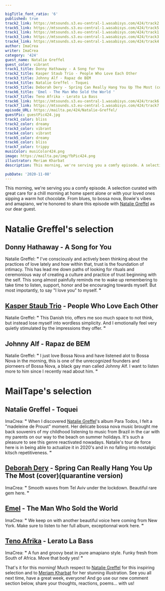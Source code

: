 ```yaml
---

bigTitle_font_ratio: '6'
published: true
track2_link: https://mtsounds.s3.eu-central-1.wasabisys.com/424/track2.mp3
track5_link: https://mtsounds.s3.eu-central-1.wasabisys.com/424/track5.mp3
track1_link: https://mtsounds.s3.eu-central-1.wasabisys.com/424/track1.mp3
track3_link: https://mtsounds.s3.eu-central-1.wasabisys.com/424/track3.mp3
track4_link: https://mtsounds.s3.eu-central-1.wasabisys.com/424/track4.mp3
author: ImaCrea
writer: ImaCrea
category: '424'
guest_name: Natalie Greffel
guest_color: vibrant
track1_title: Donny Hathaway - A Song for You
track2_title: Kasper Staub Trio - People Who Love Each Other
track3_title: Johnny Alf - Rapaz de BEM
track4_title: Natalie Greffel - Toquei
track5_title: Deborah Dery - Spring Can Really Hang You Up The Most (cover)(quarantine version)
track6_title: 'Emel - The Man Who Sold the World '
track7_title: Teno Afrika - Lerato La Bass
track6_link: https://mtsounds.s3.eu-central-1.wasabisys.com/424/track6.mp3
track7_link: https://mtsounds.s3.eu-central-1.wasabisys.com/424/track7.mp3
episode_URL: https://mailta.pe/424/Natalie-Greffel/
guestPic: guestPic424.jpg
track1_color: bliss
track2_color: dreamy
track3_color: vibrant
track4_color: vibrant
track5_color: dreamy
track6_color: bliss
track7_color: trippy
musiColor: musiColor424.png
image: https://mailta.pe/img/fbPic424.png
illustrator: Meriam Kharbat
description: This morning, we're serving you a comfy episode. A selection curated with great care for a chill morning at home spent alone or with your loved ones sipping a warm hot chocolate. From blues, to bossa nova, Bowie's vibes and amapiano, we're honored to share this episode with Natalie Greffel as our dear guest.

pubDate: '2020-11-08'
---
```


This morning, we're serving you a comfy episode. A selection curated with great care for a chill morning at home spent alone or with your loved ones sipping a warm hot chocolate. From blues, to bossa nova, Bowie's vibes and amapiano, we're honored to share this episode with [Natalie Greffel](https://nataliegreffel.bandcamp.com/) as our dear guest.


# Natalie Greffel's selection

## Donny Hathaway - A Song for You
Natalie Greffel: **"** I've consciously and actively been thinking about the practices of love lately and how within that, trust is the foundation of intimacy. This has lead me down paths of looking for rituals and ceremonious way of creating a culture and practice of trust beginning with the self. This song almost painfully reminds me to wake up remembering to take time to listen, support, honor and be encouraging towards myself. But most impotantly, to say "I love you" to myself. **"** 

## [Kasper Staub Trio](https://kasperstaubtrio.tumblr.com/) - People Who Love Each Other
Natalie Greffel: **"** This Danish trio, offers me soo much space to not think, but instead lose myself into wordless simplicity. And I emotionally feel very quietly stimulated by the impressions they offer. **"**  

## Johnny Alf - Rapaz de BEM
Natalie Greffel: **"** I just love Bossa Nova and have listened alot to Bossa Nova in the morning, this is one of the unrecognized founders and piorneers of Bossa Nova, a black gay man called Johnny Alf. I want to listen more to him since I recently read about him. **"** 

# MailTape's selection

## Natalie Greffel - Toquei
ImaCrea: **"** When I discovered [Natalie Greffel](https://nataliegreffel.bandcamp.com)'s album Para Todos, I felt a "madeleine de Proust" moment. Her delicate bossa nova music brought me back souvenirs of my childhood listening to music from Brazil in the car with my parents on our way to the beach on summer holidays. It's such a pleasure to see this genre reactivated nowadays. Natalie's tour de force here is in being able to actualize it in 2020's and in no falling into nostalgic kitsch repetitiveness. **"** 

## [Deborah Dery](https://backl.ink/62040721) - Spring Can Really Hang You Up The Most (cover)(quarantine version)
ImaCrea: **"** Smooth waves from Tel Aviv under the lockdown. Beautiful rare gem here. **"** 

## [Emel](https://emel.bandcamp.com) - The Man Who Sold the World 
ImaCrea: **"** We keep on with another beautiful voice here coming from New York. Make sure to listen to her full album, exceptionnal work here. **"** 

## [Teno Afrika](https://tenoafrika.bandcamp.com/album/amapiano-selections) - Lerato La Bass
ImaCrea: **"** A fun and groovy beat in pure amapiano style. Funky fresh from South of Africa. Move that body yes! **"** 

That's it for this morning! Much respect to [Natalie Greffel](https://nataliegreffel.bandcamp.com) for this inspiring selection and to [Meriam Kharbat](https://www.meriamkharbat.com/illustration) for her stunning illustration. See you all next time, have a great week, everyone! And go use our new comment section below, share your thoughts, reactions, poems... with us!
